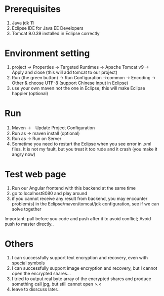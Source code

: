 # Prerequisites
1. Java jdk 11 
2. Eclipse IDE for Java EE Developers
3. Tomcat 9.0.39 installed in Eclipse correctly

# Environment setting
1. project -> Properties -> Targeted Runtimes -> Apache Tomcat v9 -> Apply and close (this will add tomcat to our project)
2. Run (the green button) -> Run Configuration ->common -> Encoding -> Other & choose UTF-8 (support Chinese input in Eclipse)
3. use your own maven not the one in Eclipse, this will make Eclipse happier (optional)

# Run
1. Maven ->　Update Project Configuration
2. Run as -> maven install (optional)
3. Run as -> Run on Server
4. Sometime you need to restart the Eclipse when you see error in .xml files. It is not my fault, but you treat it too rude and it crash (you make it angry now)

# Test web page 
1. Run our Angular frontend with this backend at the same time
2. go to localhost8080 and play around
3. if you cannot receive any result from backend, you may encounter problem(s) in the Eclipse/maven/tomcat/jdk configuration, see if we can solve together
 
Important: pull before you code and push after it to avoid conflict; Avoid push to master directly..

# Others
1. I can successfully support text encryption and recovery, even with special symbols
2. I can successfully support image encryption and recovery, but I cannot open the encrypted shares...
3. I tried to output real byte array of the encrypted shares and produce something call jpg, but still cannot open >.<
4. leave to disscuss later..

